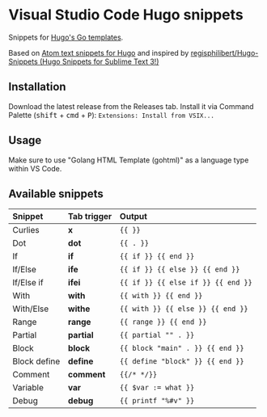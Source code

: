 # Visual Studio Code Hugo snippets

Snippets for [Hugo's Go templates](https://gohugo.io/templates/introduction/).

Based on [Atom text snippets for Hugo](https://github.com/holehan/atom-hugo-snippets) and inspired by [regisphilibert/Hugo-Snippets (Hugo Snippets for Sublime Text 3!)](https://github.com/regisphilibert/Hugo-Snippets)

## Installation

Download the latest release from the Releases tab. Install it via Command Palette (<kbd>shift</kbd> + <kbd>cmd</kbd> + <kbd>P</kbd>): `Extensions: Install from VSIX...`

## Usage

Make sure to use "Golang HTML Template (gohtml)" as a language type within VS Code.

## Available snippets

| Snippet      | Tab trigger | Output                             |
| :----------- | :---------- | :--------------------------------- |
| Curlies      | **x**       | `{{ }}`                            |
| Dot          | **dot**     | `{{ . }}`                          |
| If           | **if**      | `{{ if }} {{ end }}`               |
| If/Else      | **ife**     | `{{ if }} {{ else }} {{ end }}`    |
| If/Else if   | **ifei**    | `{{ if }} {{ else if }} {{ end }}` |
| With         | **with**    | `{{ with }} {{ end }}`             |
| With/Else    | **withe**   | `{{ with }} {{ else }} {{ end }}`  |
| Range        | **range**   | `{{ range }} {{ end }}`            |
| Partial      | **partial** | `{{ partial "" . }}`               |
| Block        | **block**   | `{{ block "main" . }} {{ end }}`   |
| Block define | **define**  | `{{ define "block" }} {{ end }}`   |
| Comment      | **comment** | `{{/* */}}`                        |
| Variable     | **var**     | `{{ $var := what }}`               |
| Debug        | **debug**   | `{{ printf "%#v" }}`               |
